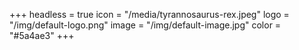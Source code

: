 +++
headless = true
icon = "/media/tyrannosaurus-rex.jpeg"
logo = "/img/default-logo.png"
image = "/img/default-image.jpg"
color = "#5a4ae3"
+++
